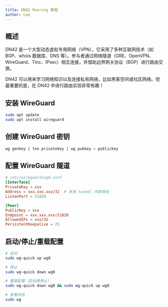 ```yaml
---
title: DN42 Peering 教程
author: Lee
---
```


## 概述

DN42 是一个大型动态虚拟专用网络（VPN），它采用了多种互联网技术（如 BGP、whois 数据库、DNS 等）。参与者通过网络隧道（GRE、OpenVPN、WireGuard、Tinc、IPsec）相互连接，并借助边界网关协议（BGP）进行路由交换。

DN42 可以用来学习网络知识以及连接私有网络，比如黑客空间或社区网络。但最重要的是，在 DN42 中进行路由实验非常有趣！

## 安装 WireGuard

```bash
sudo apt update
sudo apt install wireguard
```

## 创建 WireGuard 密钥

```bash
wg genkey | tee privatekey | wg pubkey > publickey
```

## 配置 WireGuard 隧道

```conf
# /etc/wireguard/wg0.conf
[Interface]
PrivateKey = xxx
Address = xxx.xxx.xxx/32  # 本地 tunnel 内部地址
ListenPort = 51820

[Peer]
PublicKey = xxx
Endpoint = xxx.xxx.xxx:51820
AllowedIPs = xxx/32
PersistentKeepalive = 25
```

## 启动/停止/重载配置

```bash
# 启动
sudo wg-quick up wg0

# 停止
sudo wg-quick down wg0

# 重载配置（启动再停止）
sudo wg-quick down wg0 && sudo wg-quick up wg0

# 查看状态
sudo wg
```
